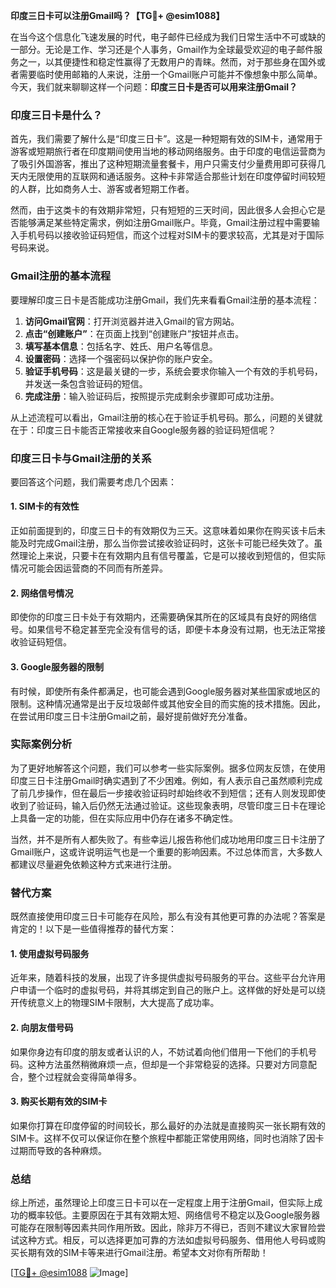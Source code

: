 **印度三日卡可以注册Gmail吗？【TG💪+ @esim1088】**

在当今这个信息化飞速发展的时代，电子邮件已经成为我们日常生活中不可或缺的一部分。无论是工作、学习还是个人事务，Gmail作为全球最受欢迎的电子邮件服务之一，以其便捷性和稳定性赢得了无数用户的青睐。然而，对于那些身在国外或者需要临时使用邮箱的人来说，注册一个Gmail账户可能并不像想象中那么简单。今天，我们就来聊聊这样一个问题：**印度三日卡是否可以用来注册Gmail？**

### 印度三日卡是什么？

首先，我们需要了解什么是“印度三日卡”。这是一种短期有效的SIM卡，通常用于游客或短期旅行者在印度期间使用当地的移动网络服务。由于印度的电信运营商为了吸引外国游客，推出了这种短期流量套餐卡，用户只需支付少量费用即可获得几天内无限使用的互联网和通话服务。这种卡非常适合那些计划在印度停留时间较短的人群，比如商务人士、游客或者短期工作者。

然而，由于这类卡的有效期非常短，只有短短的三天时间，因此很多人会担心它是否能够满足某些特定需求，例如注册Gmail账户。毕竟，Gmail注册过程中需要输入手机号码以接收验证码短信，而这个过程对SIM卡的要求较高，尤其是对于国际号码来说。

### Gmail注册的基本流程

要理解印度三日卡是否能成功注册Gmail，我们先来看看Gmail注册的基本流程：

1. **访问Gmail官网**：打开浏览器并进入Gmail的官方网站。
2. **点击“创建账户”**：在页面上找到“创建账户”按钮并点击。
3. **填写基本信息**：包括名字、姓氏、用户名等信息。
4. **设置密码**：选择一个强密码以保护你的账户安全。
5. **验证手机号码**：这是最关键的一步，系统会要求你输入一个有效的手机号码，并发送一条包含验证码的短信。
6. **完成注册**：输入验证码后，按照提示完成剩余步骤即可成功注册。

从上述流程可以看出，Gmail注册的核心在于验证手机号码。那么，问题的关键就在于：印度三日卡能否正常接收来自Google服务器的验证码短信呢？

### 印度三日卡与Gmail注册的关系

要回答这个问题，我们需要考虑几个因素：

#### 1. SIM卡的有效性
正如前面提到的，印度三日卡的有效期仅为三天。这意味着如果你在购买该卡后未能及时完成Gmail注册，那么当你尝试接收验证码时，这张卡可能已经失效了。虽然理论上来说，只要卡在有效期内且有信号覆盖，它是可以接收到短信的，但实际情况可能会因运营商的不同而有所差异。

#### 2. 网络信号情况
即使你的印度三日卡处于有效期内，还需要确保其所在的区域具有良好的网络信号。如果信号不稳定甚至完全没有信号的话，即便卡本身没有过期，也无法正常接收验证码短信。

#### 3. Google服务器的限制
有时候，即使所有条件都满足，也可能会遇到Google服务器对某些国家或地区的限制。这种情况通常是出于反垃圾邮件或其他安全目的而实施的技术措施。因此，在尝试用印度三日卡注册Gmail之前，最好提前做好充分准备。

### 实际案例分析

为了更好地解答这个问题，我们可以参考一些实际案例。据多位网友反馈，在使用印度三日卡注册Gmail时确实遇到了不少困难。例如，有人表示自己虽然顺利完成了前几步操作，但在最后一步接收验证码时却始终收不到短信；还有人则发现即使收到了验证码，输入后仍然无法通过验证。这些现象表明，尽管印度三日卡在理论上具备一定的功能，但在实际应用中仍存在诸多不确定性。

当然，并不是所有人都失败了。有些幸运儿报告称他们成功地用印度三日卡注册了Gmail账户，这或许说明运气也是一个重要的影响因素。不过总体而言，大多数人都建议尽量避免依赖这种方式来进行注册。

### 替代方案

既然直接使用印度三日卡可能存在风险，那么有没有其他更可靠的办法呢？答案是肯定的！以下是一些值得推荐的替代方案：

#### 1. 使用虚拟号码服务
近年来，随着科技的发展，出现了许多提供虚拟号码服务的平台。这些平台允许用户申请一个临时的虚拟号码，并将其绑定到自己的账户上。这样做的好处是可以绕开传统意义上的物理SIM卡限制，大大提高了成功率。

#### 2. 向朋友借号码
如果你身边有印度的朋友或者认识的人，不妨试着向他们借用一下他们的手机号码。这种方法虽然稍微麻烦一点，但却是一个非常稳妥的选择。只要对方同意配合，整个过程就会变得简单得多。

#### 3. 购买长期有效的SIM卡
如果你打算在印度停留的时间较长，那么最好的办法就是直接购买一张长期有效的SIM卡。这样不仅可以保证你在整个旅程中都能正常使用网络，同时也消除了因卡过期而导致的各种麻烦。

### 总结

综上所述，虽然理论上印度三日卡可以在一定程度上用于注册Gmail，但实际上成功的概率较低。主要原因在于其有效期太短、网络信号不稳定以及Google服务器可能存在限制等因素共同作用所致。因此，除非万不得已，否则不建议大家冒险尝试这种方式。相反，可以选择更加可靠的方法如虚拟号码服务、借用他人号码或购买长期有效的SIM卡等来进行Gmail注册。希望本文对你有所帮助！

[[TG💪+ @esim1088](https://t.me/s/esim1088) ![Image](https://i.postimg.cc/4NQfJmqS/Snipaste-2025-05-13-00-14-12.png)]